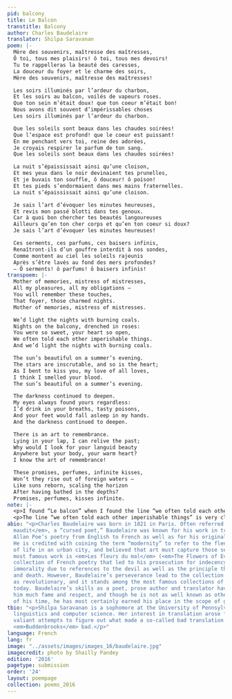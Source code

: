 ```yaml
---
pid: balcony
title: Le Balcon
transtitle: Balcony
author: Charles Baudelaire
translator: Shilpa Saravanan
poem: |-
  Mère des souvenirs, maîtresse des maîtresses,
  Ô toi, tous mes plaisirs! ô toi, tous mes devoirs!
  Tu te rappelleras la beauté des caresses,
  La douceur du foyer et le charme des soirs,
  Mère des souvenirs, maîtresse des maîtresses!

  Les soirs illuminés par l’ardeur du charbon,
  Et les soirs au balcon, voilés de vapeurs roses.
  Que ton sein m’était doux! que ton coeur m’était bon!
  Nous avons dit souvent d’impérissables choses
  Les soirs illuminés par l’ardeur du charbon.

  Que les soleils sont beaux dans les chaudes soirées!
  Que l’espace est profond! que le coeur est puissant!
  En me penchant vers toi, reine des adorées,
  Je croyais respirer le parfum de ton sang.
  Que les soleils sont beaux dans les chaudes soirées!

  La nuit s’épaississait ainsi qu’une cloison,
  Et mes yeux dans le noir devinaient tes prunelles,
  Et je buvais ton souffle, ô douceur! ô poison!
  Et tes pieds s’endormaient dans mes mains fraternelles.
  La nuit s’épaississait ainsi qu’une cloison.

  Je sais l’art d’évoquer les minutes heureuses,
  Et revis mon passé blotti dans tes genoux.
  Car à quoi bon chercher tes beautés langoureuses
  Ailleurs qu’en ton cher corps et qu’en ton coeur si doux?
  Je sais l’art d’évoquer les minutes heureuses!

  Ces serments, ces parfums, ces baisers infinis,
  Renaîtront-ils d’un gouffre interdit à nos sondes,
  Comme montent au ciel les soleils rajeunis
  Après s’être lavés au fond des mers profondes?
  — Ô serments! ô parfums! ô baisers infinis!
transpoem: |-
  Mother of memories, mistress of mistresses,
  All my pleasures, all my obligations —
  You will remember these touches,
  That foyer, those charmed nights.
  Mother of memories, mistress of mistresses.

  We’d light the nights with burning coals.
  Nights on the balcony, drenched in roses:
  You were so sweet, your heart so open,
  We often told each other imperishable things.
  And we’d light the nights with burning coals.

  The sun’s beautiful on a summer’s evening.
  The stars are inscrutable, and so is the heart;
  As I bent to kiss you, my love of all loves,
  I think I smelled your blood.
  The sun’s beautiful on a summer’s evening.

  The darkness continued to deepen.
  My eyes always found yours regardless:
  I’d drink in your breaths, tasty poisons,
  And your feet would fall asleep in my hands.
  And the darkness continued to deepen.

  There is an art to remembrance.
  Lying in your lap, I can relive the past;
  Why would I look for your languid beauty
  Anywhere but your body, your warm heart?
  I know the art of remembrance!

  These promises, perfumes, infinite kisses,
  Won’t they rise out of foreign waters —
  Like suns reborn, scaling the horizon
  After having bathed in the depths?
  Promises, perfumes, kisses infinite.
note: |-
  <p>I found “Le balcon” when I found the line “we often told each other imperishable things” quoted in an essay — not as part of the Baudelaire poem, but as having been inscribed in an unrelated poetry collection gifted from one artist to another almost a century ago. In any other context, I might’ve found the line a bit too heady, a bit too into itself, but what struck me was that someone had quoted the line to express (directly) to a loved one the sentiments contained in it. I couldn’t get that interaction out of my head for days, and so my own translation began with (and centers on) this particular line.</p>
  <p>The line “we often told each other imperishable things” is very close to the original French, but I took certain liberties with the rest of the translation. I tried to hew close to (what I feel) is the character of the love the poem describes — it’s by no means a singular, once-in-a-lifetime love, but it’s a love that manages to be as earthy as it is sweet — many translations lose sight of its earthiness — and despite its transience, it’s one worth remembering. This necessitated the use of certain phrases that have a more animalistic connotation in English (for example, “smelled your blood” and “tasty poisons”) than they do in the original, and a switch from the passive to the active voice in two stanzas that emphasizes the fact that the lovers are entirely separate beings who <em>choose</em> to come together on this balcony.</p>
abio: "<p>Charles Baudelaire was born in 1821 in Paris. Often referred to as a <em>poéte
  maudit</em>, a “cursed poet,” Baudelaire was known for his work in translating Edgar
  Allan Poe’s poetry from English to French as well as for his originality in style.
  He is credited with coining the term “modernity” to refer to the fleeting quality
  of life in an urban city, and believed that art must capture those sentiments. His
  most famous work is <em>Les fleurs du mal</em> (<em>The Flowers of Evil</em>), a
  collection of French poetry that led to his prosecution for indecency and religious
  immorality due to references to the devil as well as the principle themes of sex
  and death. However, Baudelaire’s perseverance lead to the collection being recognized
  as revolutionary, and it stands among the most famous collections of French poetry
  today. Baudelaire’s skills as a poet, prose author and translator have garnered
  him much fame and respect, and though he is not as well known as other French contemporaries
  of his time, he has most certainly earned his place in the scope of global literature.</p>"
tbio: "<p>Shilpa Saravanan is a sophomore at the University of Pennsylvania studying
  linguistics and computer science. Her interest in translation arose from several
  valiant attempts to figure out what made a so-called bad translation of Thomas Mann’s
  <em>Buddenbrooks</em> bad.</p>"
language: French
lang: fr
image: "../assets/images/images_16/baudelaire.jpg"
imagecredit: photo by Shailly Pandey
edition: '2016'
pagetype: submission
order: '24'
layout: poempage
collection: poems_2016
---
```

